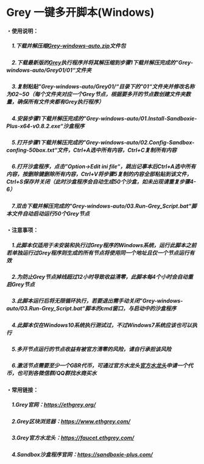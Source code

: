 # Grey 一键多开脚本(Windows)
#### ・使用说明：  
##### &emsp;1.下载并解压缩[Grey-windows-auto.zip](https://github.com/topmininglabs/Grey/raw/main/Grey-windows-auto.zip)文件包
##### &emsp;2.下载最新版的[Grey](https://greycloud.oss-accelerate.aliyuncs.com/Grey/WindowsGrey0.0.7.zip)执行程序并将其解压缩到步骤1下载并解压完成的”Grey-windows-auto/Grey01/01“文件夹
##### &emsp;3.复制粘贴”Grey-windows-auto/Grey01/“目录下的”01“文件夹并修改名称为02~50（每个文件夹对应一个Grey节点，根据要多开的节点数创建文件夹数量，确保所有文件夹都有Grey执行程序）
##### &emsp;4.安装步骤1下载并解压完成的”Grey-windows-auto/01.Install-Sandboxie-Plus-x64-v0.8.2.exe“沙盒程序
##### &emsp;5.打开步骤1下载并解压完成的”Grey-windows-auto/02.Config-Sandbox-confing-50box.txt“文件，Ctrl+A选中所有内容，Ctrl+C复制所有内容
##### &emsp;6.打开沙盒程序，点击”Option->Edit ini file“，跳出记事本后Ctrl+A选中所有内容，按删除键删除所有内容，Ctrl+V将步骤5复制的内容全部粘贴到该文件，Ctrl+S保存并关闭（此时沙盒程序会自动生成50个沙盒，如未出现请重复步骤4-6）
##### &emsp;7.双击下载并解压完成的”Grey-windows-auto/03.Run-Grey_Script.bat“脚本文件自动启动运行50个Grey节点
#### ・注意事项：  
##### &emsp;1.此脚本仅适用于未安装和执行过Grey程序的Windows系统，运行此脚本之前若单独运行过Grey程序则生成的所有节点将使用同一个地址且仅一个节点运行有效
##### &emsp;2.为防止Grey节点掉线超过12小时导致收益清零，此脚本每4个小时会自动重启Grey节点
##### &emsp;3.此脚本运行后将无限循环执行，若要退出需手动关闭”Grey-windows-auto/03.Run-Grey_Script.bat“脚本的cmd窗口，与启动中的沙盒程序
##### &emsp;4.此脚本仅在Windows10系统执行测试过，不过Windows7系统应该也可以执行
##### &emsp;5.多开节点运行的节点收益有被官方清零的风险，请自行承担该风险
##### &emsp;6.激活节点需要至少一个GBR代币，可通过官方水龙头[官方水龙头](https://faucet.ethgrey.com/)申请一个代币，也可到各微信群/QQ群找水商买水
#### ・常用链接：  
##### &emsp;1.Grey官网：https://ethgrey.org/
##### &emsp;2.Grey区块浏览器：https://www.ethgrey.com/
##### &emsp;3.Grey官方水龙头：https://faucet.ethgrey.com/
##### &emsp;4.Sandbox沙盒程序官网：https://sandboxie-plus.com/

